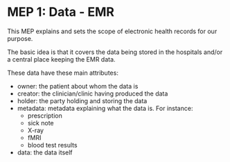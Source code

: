 # MEP 1: Data - EMR
This MEP explains and sets the scope of electronic health records for our
purpose.

The basic idea is that it covers the data being stored in the hospitals and/or
a central place keeping the EMR data.


These data have these main attributes:

- owner: the patient about whom the data is
- creator: the clinician/clinic having produced the data
- holder: the party holding and storing the data
- metadata: metadata explaining what the data is. For instance:
  - prescription
  - sick note
  - X-ray
  - fMRI
  - blood test results
- data: the data itself
